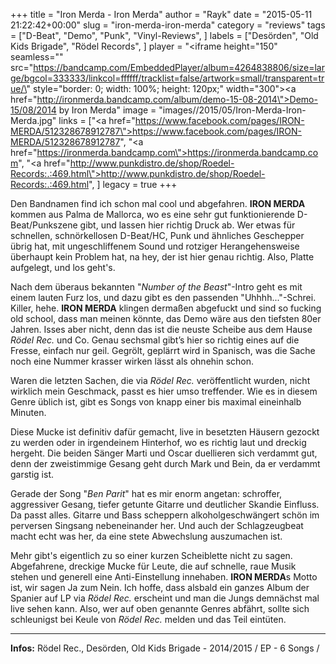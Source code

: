 +++
title = "Iron Merda - Iron Merda"
author = "Rayk"
date = "2015-05-11 21:22:42+00:00"
slug = "iron-merda-iron-merda"
category = "reviews"
tags = ["D-Beat", "Demo", "Punk", "Vinyl-Reviews", ]
labels = ["Desörden", "Old Kids Brigade", "Rödel Records", ]
player = "<iframe height=\"150\" seamless=\"\" src=\"https://bandcamp.com/EmbeddedPlayer/album=4264838806/size=large/bgcol=333333/linkcol=ffffff/tracklist=false/artwork=small/transparent=true/\" style=\"border: 0; width: 100%; height: 120px;\" width=\"300\"><a href=\"http://ironmerda.bandcamp.com/album/demo-15-08-2014\">Demo-15/08/2014 by Iron Merda</a></iframe>"
image = "images//2015/05/Iron-Merda-Iron-Merda.jpg"
links = ["<a href=\"https://www.facebook.com/pages/IRON-MERDA/512328678912787\">https://www.facebook.com/pages/IRON-MERDA/512328678912787</a>", "<a href=\"https://ironmerda.bandcamp.com\">https://ironmerda.bandcamp.com</a>", "<a href=\"http://www.punkdistro.de/shop/Roedel-Records:.:469.html\">http://www.punkdistro.de/shop/Roedel-Records:.:469.html</a>", ]
legacy = true
+++

Den Bandnamen find ich schon mal cool und abgefahren. **IRON MERDA** kommen aus Palma de Mallorca, wo es eine sehr gut funktionierende D-Beat/Punkszene gibt, und lassen hier richtig Druck ab. Wer etwas für schnellen, schnörkellosen D-Beat/HC, Punk und ähnliches Geschepper übrig hat, mit ungeschliffenem Sound und rotziger Herangehensweise überhaupt kein Problem hat, na hey, der ist hier genau richtig. Also, Platte aufgelegt, und los geht's.

Nach dem überaus bekannten "_Number of the Beast_"-Intro geht es mit einem lauten Furz los, und dazu gibt es den passenden "Uhhhh..."-Schrei. Killer, hehe. **IRON MERDA** klingen dermaßen abgefuckt und sind so fucking old school, dass man meinen könnte, das Demo wäre aus den tiefsten 80er Jahren. Isses aber nicht, denn das ist die neuste Scheibe aus dem Hause _Rödel Rec._ und Co. Genau sechsmal gibt’s hier so richtig eines auf die Fresse, einfach nur geil. Gegrölt, geplärrt wird in Spanisch, was die Sache noch eine Nummer krasser wirken lässt als ohnehin schon.

Waren die letzten Sachen, die via _Rödel Rec._ veröffentlicht wurden, nicht wirklich mein Geschmack, passt es hier umso treffender. Wie es in diesem Genre üblich ist, gibt es Songs von knapp einer bis maximal eineinhalb Minuten.

Diese Mucke ist definitiv dafür gemacht, live in besetzten Häusern gezockt zu werden oder in irgendeinem Hinterhof, wo es richtig laut und dreckig hergeht. Die beiden Sänger Marti und Oscar duellieren sich verdammt gut, denn der zweistimmige Gesang geht durch Mark und Bein, da er verdammt garstig ist.

Gerade der Song "_Ben Parit_" hat es mir enorm angetan: schroffer, aggressiver Gesang, tiefer getunte Gitarre und deutlicher Skandie Einfluss. Da passt alles. Gitarre und Bass scheppern alkoholgeschwängert schön im perversen Singsang nebeneinander her. Und auch der Schlagzeugbeat macht echt was her, da eine stete Abwechslung auszumachen ist.

Mehr gibt's eigentlich zu so einer kurzen Scheiblette nicht zu sagen. Abgefahrene, dreckige Mucke für Leute, die auf schnelle, raue Musik stehen und generell eine Anti-Einstellung innehaben. **IRON MERDA**s Motto ist, wir sagen Ja zum Nein. Ich hoffe, dass alsbald ein ganzes Album der Spanier auf LP via _Rödel Rec._ erscheint und man die Jungs demnächst mal live sehen kann. Also, wer auf oben genannte Genres abfährt, sollte sich schleunigst bei Keule von _Rödel Rec._ melden und das Teil eintüten.




---
**Infos:**
Rödel Rec., Desörden, Old Kids Brigade - 2014/2015 / 
EP - 6 Songs / 
